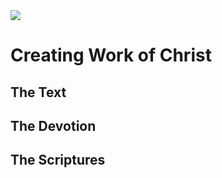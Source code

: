 <img class="intro-right" src="/images/book-ccss-3.jpg">

# Creating Work of Christ

## The Text

## The Devotion

## The Scriptures
